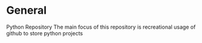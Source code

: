 # General
Python Repository
The main focus of this repository is recreational usage of github to store python projects
